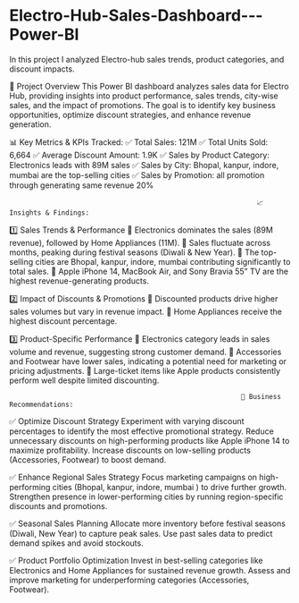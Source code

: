 # Electro-Hub-Sales-Dashboard---Power-BI
In this project I analyzed Electro-hub sales trends, product categories, and discount impacts.

📄 Project Overview
This Power BI dashboard analyzes sales data for Electro Hub, providing insights into product performance, sales trends, city-wise sales, and the impact of promotions. The goal is to identify key business opportunities, optimize discount strategies, and enhance revenue generation.

📊 Key Metrics & KPIs Tracked:
✅ Total Sales: 121M
✅ Total Units Sold: 6,664
✅ Average Discount Amount: 1.9K
✅ Sales by Product Category: Electronics leads with 89M sales
✅ Sales by City: Bhopal, kanpur, indore, mumbai are the top-selling cities
✅ Sales by Promotion: all promotion through generating same revenue 20%

                                                                  📈 Insights & Findings:
1️⃣ Sales Trends & Performance
📌 Electronics dominates the sales (89M revenue), followed by Home Appliances (11M).
📌 Sales fluctuate across months, peaking during festival seasons (Diwali & New Year).
📌 The top-selling cities are Bhopal, kanpur, indore, mumbai contributing significantly to total sales.
📌 Apple iPhone 14, MacBook Air, and Sony Bravia 55” TV are the highest revenue-generating products.

2️⃣ Impact of Discounts & Promotions
📌 Discounted products drive higher sales volumes but vary in revenue impact.
📌 Home Appliances receive the highest discount percentage.

3️⃣ Product-Specific Performance
📌 Electronics category leads in sales volume and revenue, suggesting strong customer demand.
📌 Accessories and Footwear have lower sales, indicating a potential need for marketing or pricing adjustments.
📌 Large-ticket items like Apple products consistently perform well despite limited discounting.

                                                              🚀 Business Recommendations:
✅ Optimize Discount Strategy
Experiment with varying discount percentages to identify the most effective promotional strategy.
Reduce unnecessary discounts on high-performing products like Apple iPhone 14 to maximize profitability.
Increase discounts on low-selling products (Accessories, Footwear) to boost demand.

✅ Enhance Regional Sales Strategy
Focus marketing campaigns on high-performing cities (Bhopal, kanpur, indore, mumbai ) to drive further growth.
Strengthen presence in lower-performing cities by running region-specific discounts and promotions.

✅ Seasonal Sales Planning
Allocate more inventory before festival seasons (Diwali, New Year) to capture peak sales.
Use past sales data to predict demand spikes and avoid stockouts.

✅ Product Portfolio Optimization
Invest in best-selling categories like Electronics and Home Appliances for sustained revenue growth.
Assess and improve marketing for underperforming categories (Accessories, Footwear).
